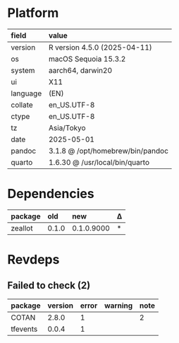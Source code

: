 # Platform

|field    |value                            |
|:--------|:--------------------------------|
|version  |R version 4.5.0 (2025-04-11)     |
|os       |macOS Sequoia 15.3.2             |
|system   |aarch64, darwin20                |
|ui       |X11                              |
|language |(EN)                             |
|collate  |en_US.UTF-8                      |
|ctype    |en_US.UTF-8                      |
|tz       |Asia/Tokyo                       |
|date     |2025-05-01                       |
|pandoc   |3.1.8 @ /opt/homebrew/bin/pandoc |
|quarto   |1.6.30 @ /usr/local/bin/quarto   |

# Dependencies

|package |old   |new        |Δ  |
|:-------|:-----|:----------|:--|
|zeallot |0.1.0 |0.1.0.9000 |*  |

# Revdeps

## Failed to check (2)

|package  |version |error |warning |note |
|:--------|:-------|:-----|:-------|:----|
|COTAN    |2.8.0   |1     |        |2    |
|tfevents |0.0.4   |1     |        |     |

